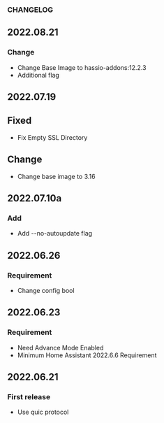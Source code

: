 ### CHANGELOG

## 2022.08.21
### Change

  - Change Base Image to hassio-addons:12.2.3
  - Additional flag

## 2022.07.19
## Fixed
  - Fix Empty SSL Directory

## Change
  - Change base image to 3.16

## 2022.07.10a
### Add

  - Add --no-autoupdate flag

## 2022.06.26
### Requirement

  - Change config bool
  

## 2022.06.23
### Requirement

  - Need Advance Mode Enabled
  - Minimum Home Assistant 2022.6.6 Requirement

## 2022.06.21
### First release

  - Use quic protocol
